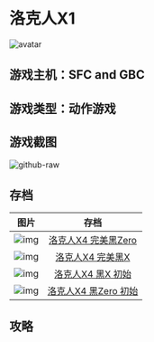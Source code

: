# 洛克人X1
![avatar](http://img.xiaoji001.com//files/5003763/6c73b15593f4129fcc271fb38689313c.png)

## 游戏主机：SFC and GBC
## 游戏类型：动作游戏

## 游戏截图

![github-raw](https://raw.githubusercontent.com/CoderTonyChan/games-images-backup/master/PS/洛克人X4/5003763_20181218233021.png)


## 存档
|图片|存档
|:--:|:--:|
|![img](https://raw.githubusercontent.com/CoderTonyChan/games-repo/master/Android/PS/洛克人X4/洛克人X4%20完美黑Zero-SLPS_009.02.002.png)|[洛克人X4 完美黑Zero](https://raw.githubusercontent.com/CoderTonyChan/games-repo/master/Android/PS/洛克人X4/洛克人X4%20完美黑Zero-SLPS_009.02.002)|
|![img](https://raw.githubusercontent.com/CoderTonyChan/games-repo/master/Android/PS/洛克人X4/洛克人X4%20完美黑X-SLPS_009.02.001.png)|[洛克人X4 完美黑X](https://raw.githubusercontent.com/CoderTonyChan/games-repo/master/Android/PS/洛克人X4/洛克人X4%20完美黑X-SLPS_009.02.001)|
|![img](https://raw.githubusercontent.com/CoderTonyChan/games-repo/master/Android/PS/洛克人X4/洛克人X4%20黑X%20初始-SLPS_009.02.005.png)|[洛克人X4 黑X 初始](https://raw.githubusercontent.com/CoderTonyChan/games-repo/master/Android/PS/洛克人X4/洛克人X4%20黑X%20初始-SLPS_009.02.005)|
|![img](https://raw.githubusercontent.com/CoderTonyChan/games-repo/master/Android/PS/洛克人X4/洛克人X4%20黑Zero%20初始-SLPS_009.02.002.png)|[洛克人X4 黑Zero 初始](https://raw.githubusercontent.com/CoderTonyChan/games-repo/master/Android/PS/洛克人X4/洛克人X4%20黑Zero%20初始-SLPS_009.02.002)|


## 攻略
